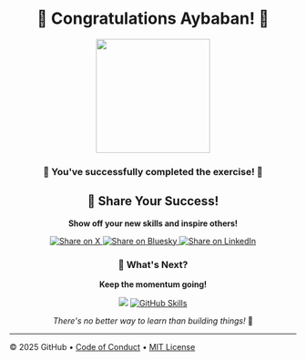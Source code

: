 
<div align="center">

# 🎉 Congratulations Aybaban! 🎉

<img src="https://octodex.github.com/images/welcometocat.png" height="200px" />

### 🌟 You've successfully completed the exercise! 🌟

## 🚀 Share Your Success!

**Show off your new skills and inspire others!**

<a href="https://twitter.com/intent/tweet?text=I%20just%20completed%20the%20%22Introduction%20to%20GitHub%22%20GitHub%20Skills%20hands-on%20exercise!%20%F0%9F%8E%89%0A%0Ahttps%3A%2F%2Fgithub.com%2FAybaban%2Fskills-introduction-to-github%0A%0A%23GitHubSkills%20%23OpenSource%20%23GitHubLearn%0A" target="_blank" rel="noopener noreferrer">
  <img src="https://img.shields.io/badge/Share%20on%20X-1da1f2?style=for-the-badge&logo=x&logoColor=white" alt="Share on X" />
</a>
<a href="https://bsky.app/intent/compose?text=I%20just%20completed%20the%20%22Introduction%20to%20GitHub%22%20GitHub%20Skills%20hands-on%20exercise!%20%F0%9F%8E%89%0A%0Ahttps%3A%2F%2Fgithub.com%2FAybaban%2Fskills-introduction-to-github%0A%0A%23GitHubSkills%20%23OpenSource%20%23GitHubLearn%0A" target="_blank" rel="noopener noreferrer">
  <img src="https://img.shields.io/badge/Share%20on%20Bluesky-0085ff?style=for-the-badge&logo=bluesky&logoColor=white" alt="Share on Bluesky" />
</a>
<a href="https://www.linkedin.com/feed/?shareActive=true&text=I%20just%20completed%20the%20%22Introduction%20to%20GitHub%22%20GitHub%20Skills%20hands-on%20exercise!%20%F0%9F%8E%89%0A%0Ahttps%3A%2F%2Fgithub.com%2FAybaban%2Fskills-introduction-to-github%0A%0A%23GitHubSkills%20%23OpenSource%20%23GitHubLearn%0A" target="_blank" rel="noopener noreferrer">
  <img src="https://img.shields.io/badge/Share%20on%20LinkedIn-0077b5?style=for-the-badge&logo=linkedin&logoColor=white" alt="Share on LinkedIn" />
</a>

### 🎯 What's Next?
**Keep the momentum going!**

[![](https://img.shields.io/badge/Return%20to%20Exercise-%E2%86%92-1f883d?style=for-the-badge&logo=github&labelColor=197935)](https://github.com/Aybaban/skills-introduction-to-github/issues/1)
[![GitHub Skills](https://img.shields.io/badge/Explore%20GitHub%20Skills-000000?style=for-the-badge&logo=github&logoColor=white)](https://skills.github.com)

*There's no better way to learn than building things!* 🚀

</div>

---

&copy; 2025 GitHub &bull; [Code of Conduct](https://www.contributor-covenant.org/version/2/1/code_of_conduct/code_of_conduct.md) &bull; [MIT License](https://gh.io/mit)

